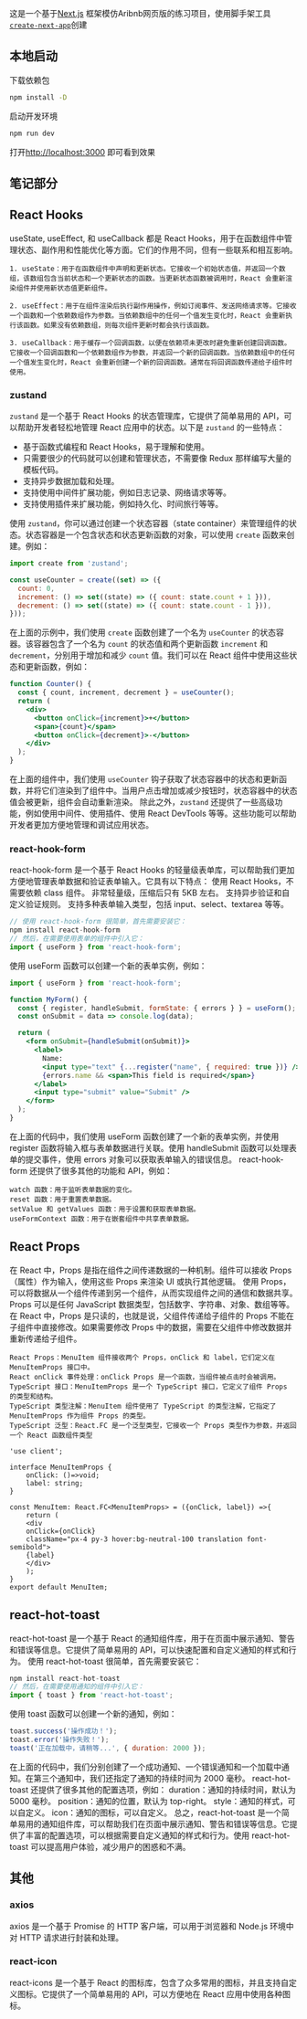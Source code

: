 这是一个基于[Next.js](https://nextjs.org/) 框架模仿Aribnb网页版的练习项目，使用脚手架工具 [`create-next-app`](https://github.com/vercel/next.js/tree/canary/packages/create-next-app)创建

## 本地启动

下载依赖包
```bash
npm install -D
```
启动开发环境
```bash
npm run dev
```
打开[http://localhost:3000](http://localhost:3000) 即可看到效果

## 笔记部分

## React Hooks
useState, useEffect, 和 useCallback 都是 React Hooks，用于在函数组件中管理状态、副作用和性能优化等方面。它们的作用不同，但有一些联系和相互影响。

    1. useState：用于在函数组件中声明和更新状态。它接收一个初始状态值，并返回一个数组，该数组包含当前状态和一个更新状态的函数。当更新状态函数被调用时，React 会重新渲染组件并使用新状态值更新组件。

    2. useEffect：用于在组件渲染后执行副作用操作，例如订阅事件、发送网络请求等。它接收一个函数和一个依赖数组作为参数。当依赖数组中的任何一个值发生变化时，React 会重新执行该函数。如果没有依赖数组，则每次组件更新时都会执行该函数。

    3. useCallback：用于缓存一个回调函数，以便在依赖项未更改时避免重新创建回调函数。它接收一个回调函数和一个依赖数组作为参数，并返回一个新的回调函数。当依赖数组中的任何一个值发生变化时，React 会重新创建一个新的回调函数。通常在将回调函数传递给子组件时使用。

### zustand
`zustand` 是一个基于 React Hooks 的状态管理库，它提供了简单易用的 API，可以帮助开发者轻松地管理 React 应用中的状态。以下是 `zustand` 的一些特点：
- 基于函数式编程和 React Hooks，易于理解和使用。
- 只需要很少的代码就可以创建和管理状态，不需要像 Redux 那样编写大量的模板代码。
- 支持异步数据加载和处理。
- 支持使用中间件扩展功能，例如日志记录、网络请求等等。
- 支持使用插件来扩展功能，例如持久化、时间旅行等等。

使用 `zustand`，你可以通过创建一个状态容器（state container）来管理组件的状态。状态容器是一个包含状态和状态更新函数的对象，可以使用 `create` 函数来创建。例如：
```jsx
import create from 'zustand';

const useCounter = create((set) => ({
  count: 0,
  increment: () => set((state) => ({ count: state.count + 1 })),
  decrement: () => set((state) => ({ count: state.count - 1 })),
}));
```

在上面的示例中，我们使用 `create` 函数创建了一个名为 `useCounter` 的状态容器。该容器包含了一个名为 `count` 的状态值和两个更新函数 `increment` 和 `decrement`，分别用于增加和减少 `count` 值。我们可以在 React 组件中使用这些状态和更新函数，例如：
```jsx
function Counter() {
  const { count, increment, decrement } = useCounter();
  return (
    <div>
      <button onClick={increment}>+</button>
      <span>{count}</span>
      <button onClick={decrement}>-</button>
    </div>
  );
}
```

在上面的组件中，我们使用 `useCounter` 钩子获取了状态容器中的状态和更新函数，并将它们渲染到了组件中。当用户点击增加或减少按钮时，状态容器中的状态值会被更新，组件会自动重新渲染。
除此之外，`zustand` 还提供了一些高级功能，例如使用中间件、使用插件、使用 React DevTools 等等。这些功能可以帮助开发者更加方便地管理和调试应用状态。

### react-hook-form
react-hook-form 是一个基于 React Hooks 的轻量级表单库，可以帮助我们更加方便地管理表单数据和验证表单输入。它具有以下特点：
    使用 React Hooks，不需要依赖 class 组件。
    非常轻量级，压缩后只有 5KB 左右。
    支持异步验证和自定义验证规则。
    支持多种表单输入类型，包括 input、select、textarea 等等。

```jsx
// 使用 react-hook-form 很简单，首先需要安装它：
npm install react-hook-form
// 然后，在需要使用表单的组件中引入它：
import { useForm } from 'react-hook-form';
```

使用 useForm 函数可以创建一个新的表单实例，例如：
```jsx
import { useForm } from 'react-hook-form';

function MyForm() {
  const { register, handleSubmit, formState: { errors } } = useForm();
  const onSubmit = data => console.log(data);

  return (
    <form onSubmit={handleSubmit(onSubmit)}>
      <label>
        Name:
        <input type="text" {...register("name", { required: true })} />
        {errors.name && <span>This field is required</span>}
      </label>
      <input type="submit" value="Submit" />
    </form>
  );
}
```

在上面的代码中，我们使用 useForm 函数创建了一个新的表单实例，并使用 register 函数将输入框与表单数据进行关联。使用 handleSubmit 函数可以处理表单的提交事件，使用 errors 对象可以获取表单输入的错误信息。
react-hook-form 还提供了很多其他的功能和 API，例如：

    watch 函数：用于监听表单数据的变化。
    reset 函数：用于重置表单数据。
    setValue 和 getValues 函数：用于设置和获取表单数据。
    useFormContext 函数：用于在嵌套组件中共享表单数据。

## React Props
在 React 中，Props 是指在组件之间传递数据的一种机制。组件可以接收 Props（属性）作为输入，使用这些 Props 来渲染 UI 或执行其他逻辑。
使用 Props，可以将数据从一个组件传递到另一个组件，从而实现组件之间的通信和数据共享。Props 可以是任何 JavaScript 数据类型，包括数字、字符串、对象、数组等等。
在 React 中，Props 是只读的，也就是说，父组件传递给子组件的 Props 不能在子组件中直接修改。如果需要修改 Props 中的数据，需要在父组件中修改数据并重新传递给子组件。

    React Props：MenuItem 组件接收两个 Props，onClick 和 label，它们定义在 MenuItemProps 接口中。
    React onClick 事件处理：onClick Props 是一个函数，当组件被点击时会被调用。
    TypeScript 接口：MenuItemProps 是一个 TypeScript 接口，它定义了组件 Props 的类型和结构。
    TypeScript 类型注解：MenuItem 组件使用了 TypeScript 的类型注解，它指定了 MenuItemProps 作为组件 Props 的类型。
    TypeScript 泛型：React.FC 是一个泛型类型，它接收一个 Props 类型作为参数，并返回一个 React 函数组件类型
```tsx
'use client';

interface MenuItemProps {
    onClick: ()=>void;
    label: string;
}

const MenuItem: React.FC<MenuItemProps> = ({onClick, label}) =>{
    return (
    <div 
    onClick={onClick} 
    className="px-4 py-3 hover:bg-neutral-100 translation font-semibold"> 
    {label}
    </div> 
    ); 
}
export default MenuItem;
```

## react-hot-toast
react-hot-toast 是一个基于 React 的通知组件库，用于在页面中展示通知、警告和错误等信息。它提供了简单易用的 API，可以快速配置和自定义通知的样式和行为。
使用 react-hot-toast 很简单，首先需要安装它：
```jsx
npm install react-hot-toast
// 然后，在需要使用通知的组件中引入它：
import { toast } from 'react-hot-toast';
```

使用 toast 函数可以创建一个新的通知，例如：
```jsx
toast.success('操作成功！');
toast.error('操作失败！');
toast('正在加载中，请稍等...', { duration: 2000 });
```

在上面的代码中，我们分别创建了一个成功通知、一个错误通知和一个加载中通知。在第三个通知中，我们还指定了通知的持续时间为 2000 毫秒。
react-hot-toast 还提供了很多其他的配置选项，例如：
    duration：通知的持续时间，默认为 5000 毫秒。
    position：通知的位置，默认为 top-right。
    style：通知的样式，可以自定义。
    icon：通知的图标，可以自定义。
    总之，react-hot-toast 是一个简单易用的通知组件库，可以帮助我们在页面中展示通知、警告和错误等信息。它提供了丰富的配置选项，可以根据需要自定义通知的样式和行为。使用 react-hot-toast 可以提高用户体验，减少用户的困惑和不满。

## 其他
### axios
axios 是一个基于 Promise 的 HTTP 客户端，可以用于浏览器和 Node.js 环境中对 HTTP 请求进行封装和处理。

### react-icon
react-icons 是一个基于 React 的图标库，包含了众多常用的图标，并且支持自定义图标。它提供了一个简单易用的 API，可以方便地在 React 应用中使用各种图标。